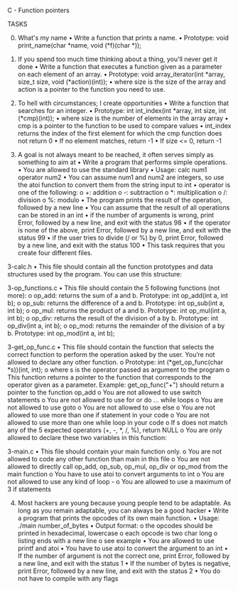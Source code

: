 C - Function pointers

TASKS

0. What's my name
•	Write a function that prints a name.
•	Prototype: void print_name(char *name, void (*f)(char *));

1. If you spend too much time thinking about a thing, you'll never get it done
•	Write a function that executes a function given as a parameter on each element of an array.
•	Prototype: void array_iterator(int *array, size_t size, void (*action)(int));
•	where size is the size of the array and action is a pointer to the function you need to use.

2. To hell with circumstances; I create opportunities
•	Write a function that searches for an integer.
•	Prototype: int int_index(int *array, int size, int (*cmp)(int));
•	where size is the number of elements in the array array
•	cmp is a pointer to the function to be used to compare values
•	int_index returns the index of the first element for which the cmp function does not return 0
•	If no element matches, return -1
•	If size <= 0, return -1

3. A goal is not always meant to be reached, it often serves simply as something to aim at
•	Write a program that performs simple operations.
•	You are allowed to use the standard library
•	Usage: calc num1 operator num2
•	You can assume num1 and num2 are integers, so use the atoi function to convert them from the string input to int
•	operator is one of the following:
o	+: addition
o	-: subtraction
o	*: multiplication
o	/: division
o	%: modulo
•	The program prints the result of the operation, followed by a new line
•	You can assume that the result of all operations can be stored in an int
•	if the number of arguments is wrong, print Error, followed by a new line, and exit with the status 98
•	if the operator is none of the above, print Error, followed by a new line, and exit with the status 99
•	if the user tries to divide (/ or %) by 0, print Error, followed by a new line, and exit with the status 100
•	This task requires that you create four different files.

3-calc.h
•	This file should contain all the function prototypes and data structures used by the program. You can use this structure:

3-op_functions.c
•	This file should contain the 5 following functions (not more):
o	op_add: returns the sum of a and b. Prototype: int op_add(int a, int b);
o	op_sub: returns the difference of a and b. Prototype: int op_sub(int a, int b);
o	op_mul: returns the product of a and b. Prototype: int op_mul(int a, int b);
o	op_div: returns the result of the division of a by b. Prototype: int op_div(int a, int b);
o	op_mod: returns the remainder of the division of a by b. Prototype: int op_mod(int a, int b);

3-get_op_func.c
•	This file should contain the function that selects the correct function to perform the operation asked by the user. You’re not allowed to declare any other function.
o	Prototype: int (*get_op_func(char *s))(int, int);
o	where s is the operator passed as argument to the program
o	This function returns a pointer to the function that corresponds to the operator given as a parameter. Example: get_op_func("+") should return a pointer to the function op_add
o	You are not allowed to use switch statements
o	You are not allowed to use for or do ... while loops
o	You are not allowed to use goto
o	You are not allowed to use else
o	You are not allowed to use more than one if statement in your code
o	You are not allowed to use more than one while loop in your code
o	If s does not match any of the 5 expected operators (+, -, *, /, %), return NULL
o	You are only allowed to declare these two variables in this function:

3-main.c
•	This file should contain your main function only.
o	You are not allowed to code any other function than main in this file
o	You are not allowed to directly call op_add, op_sub, op_mul, op_div or op_mod from the main function
o	You have to use atoi to convert arguments to int
o	You are not allowed to use any kind of loop -
o	You are allowed to use a maximum of 3 if statements

4. Most hackers are young because young people tend to be adaptable. As long as you remain adaptable, you can always be a good hacker
•	Write a program that prints the opcodes of its own main function.
•	Usage: ./main number_of_bytes
•	Output format:
o	the opcodes should be printed in hexadecimal, lowercase
o	each opcode is two char long
o	listing ends with a new line
o	see example
•	You are allowed to use printf and atoi
•	You have to use atoi to convert the argument to an int
•	If the number of argument is not the correct one, print Error, followed by a new line, and exit with the status 1
•	If the number of bytes is negative, print Error, followed by a new line, and exit with the status 2
•	You do not have to compile with any flags
